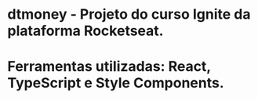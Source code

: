 # dtmoney - Projeto do curso Ignite da plataforma Rocketseat.
# Ferramentas utilizadas: React, TypeScript e Style Components.
